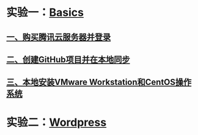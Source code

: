 # 实验一：[Basics](https://github.com/zhanshiping/CloudComputing/tree/master/Basics)

## [**一、购买腾讯云服务器并登录**](https://github.com/zhanshiping/CloudComputing/tree/master/Basics#%E4%B8%80%E8%B4%AD%E4%B9%B0%E8%85%BE%E8%AE%AF%E4%BA%91%E6%9C%8D%E5%8A%A1%E5%99%A8%E5%B9%B6%E7%99%BB%E5%BD%95)

## [**二、创建GitHub项目并在本地同步**](https://github.com/zhanshiping/CloudComputing/tree/master/Basics#%E4%BA%8C%E5%88%9B%E5%BB%BAgithub%E9%A1%B9%E7%9B%AE%E5%B9%B6%E5%9C%A8%E6%9C%AC%E5%9C%B0%E5%90%8C%E6%AD%A5)

## [三、本地安装VMware Workstation和CentOS操作系统](https://github.com/zhanshiping/CloudComputing/tree/master/Basics#%E4%B8%89%E6%9C%AC%E5%9C%B0%E5%AE%89%E8%A3%85vmware-workstation%E5%92%8Ccentos%E6%93%8D%E4%BD%9C%E7%B3%BB%E7%BB%9F)

# 实验二：[Wordpress](https://github.com/zhanshiping/CloudComputing/tree/master/Basics)